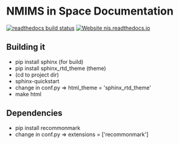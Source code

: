 # NMIMS in Space Documentation
[![readthedocs build status](https://readthedocs.org/projects/nis/badge/?version=latest)](https://nis.readthedocs.io/en/latest/)
[![Website nis.readthedocs.io](https://img.shields.io/website-up-down-green-red/http/nis.readthedocs.io.svg)](https://nis.readthedocs.io/)

## Building it
  * pip install sphinx (for build)
  * pip install sphinx_rtd_theme (theme)
  * (cd to project dir)
  * sphinx-quickstart
  * change in conf.py => html_theme = 'sphinx_rtd_theme'
  * make html 
  
  
## Dependencies
  * pip install recommonmark
  * change in conf.py => extensions = ['recommonmark']
